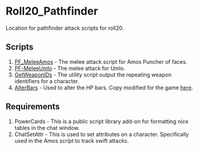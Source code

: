 # Roll20_Pathfinder

Location for pathfinder attack scripts for roll20.

## Scripts

1. [PF_MeleeAmos](docs/Melee-Attack-Amos.md) - The melee attack script for Amos Puncher of faces.
2. [PF-MeleeUmlo](docs/Melee-Attack-Umlo.md) - The melee attack for Umlo.
3. [GetWeaponIDs](docs/GetWeaponIDs.md) - The utility script output the repeating weapon identifiers for a character.
4. [AlterBars](https://app.roll20.net/forum/post/4741812/alterbars-2-dot-0-new-and-improved/?pagenum=1) - Used to alter the HP bars.  Copy modified for the game [here](scripts/Alterbars.js).

## Requirements

1. PowerCards - This is a public script library add-on for formatting nice tables in the chat window.
1. ChatSetAttr - This is used to set attributes on a character.   Specifically used in the Amos script to track swift attacks.